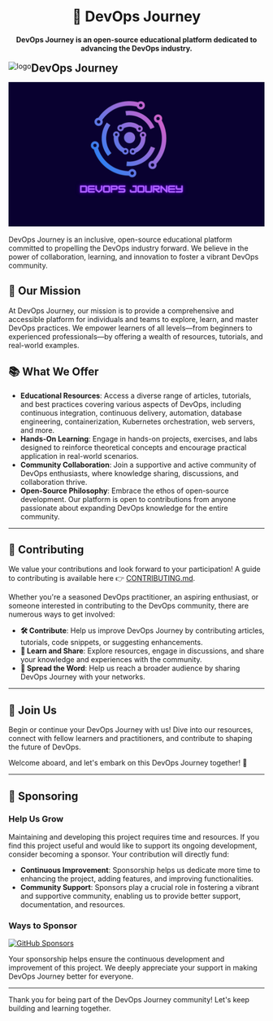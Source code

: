 <h1 align="center">🚀 DevOps Journey</h1>

<h4 align="center">DevOps Journey is an open-source educational platform dedicated to advancing the DevOps industry.</h4>

<img src="https://devops-journey.uz/hero.png" alt="logo" height="40" align="left">
<h2 style="display: inline">DevOps Journey</h2>
<br>


![assets](assets/contributing/banner.png)

DevOps Journey is an inclusive, open-source educational platform committed to propelling the DevOps industry forward. We believe in the power of collaboration, learning, and innovation to foster a vibrant DevOps community.

## 🎯 Our Mission

At DevOps Journey, our mission is to provide a comprehensive and accessible platform for individuals and teams to explore, learn, and master DevOps practices. We empower learners of all levels—from beginners to experienced professionals—by offering a wealth of resources, tutorials, and real-world examples.

## 📚 What We Offer

- **Educational Resources**: Access a diverse range of articles, tutorials, and best practices covering various aspects of DevOps, including continuous integration, continuous delivery, automation, database engineering, containerization, Kubernetes orchestration, web servers, and more.
- **Hands-On Learning**: Engage in hands-on projects, exercises, and labs designed to reinforce theoretical concepts and encourage practical application in real-world scenarios.
- **Community Collaboration**: Join a supportive and active community of DevOps enthusiasts, where knowledge sharing, discussions, and collaboration thrive.
- **Open-Source Philosophy**: Embrace the ethos of open-source development. Our platform is open to contributions from anyone passionate about expanding DevOps knowledge for the entire community.

---

## 🤝 Contributing

We value your contributions and look forward to your participation! A guide to contributing is available here 👉 [CONTRIBUTING.md](https://github.com/ismoilovdevml/devops-journey/blob/main/CONTRIBUTING.md).

Whether you're a seasoned DevOps practitioner, an aspiring enthusiast, or someone interested in contributing to the DevOps community, there are numerous ways to get involved:

- **🛠️ Contribute**: Help us improve DevOps Journey by contributing articles, tutorials, code snippets, or suggesting enhancements.
- **💬 Learn and Share**: Explore resources, engage in discussions, and share your knowledge and experiences with the community.
- **📢 Spread the Word**: Help us reach a broader audience by sharing DevOps Journey with your networks.

---

## 🌟 Join Us

Begin or continue your DevOps Journey with us! Dive into our resources, connect with fellow learners and practitioners, and contribute to shaping the future of DevOps.

Welcome aboard, and let's embark on this DevOps Journey together! 🎉

---

## 💖 Sponsoring

### Help Us Grow

Maintaining and developing this project requires time and resources. If you find this project useful and would like to support its ongoing development, consider becoming a sponsor. Your contribution will directly fund:

- **Continuous Improvement**: Sponsorship helps us dedicate more time to enhancing the project, adding features, and improving functionalities.
- **Community Support**: Sponsors play a crucial role in fostering a vibrant and supportive community, enabling us to provide better support, documentation, and resources.

### Ways to Sponsor

[![GitHub Sponsors](https://img.shields.io/static/v1?label=GithubSponsors&message=%E2%9D%A4&logo=GitHub&color=FE2E00)](https://github.com/sponsors/ismoilovdevml)

Your sponsorship helps ensure the continuous development and improvement of this project. We deeply appreciate your support in making DevOps Journey better for everyone.

---

Thank you for being part of the DevOps Journey community! Let's keep building and learning together.